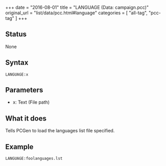 +++
date = "2016-08-01"
title = "LANGUAGE (Data: campaign.pcc)"
original_url = "list/data/pcc.html#language"
categories = [ "all-tag", "pcc-tag" ]
+++

## Status

None

## Syntax

`LANGUAGE:x`

## Parameters

-   x: Text (File path)



What it does
------------

Tells PCGen to load the languages list file specified.

Example
-------

`LANGUAGE:foolanguages.lst`

